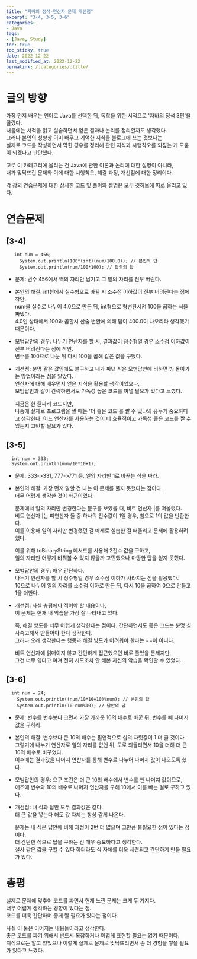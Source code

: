 ```yaml
---
title: "자바의 정석-연산자 문제 개선점"
excerpt: "3-4, 3-5, 3-6"
categories:
- Java
tags:
- [Java, Study]
toc: true
toc_sticky: true
date: 2022-12-22
last_modified_at: 2022-12-22
permalink: /:categories/:title/
---
```


# 글의 방향
가장 먼저 배우는 언어로 Java를 선택한 뒤, 독학을 위한 서적으로 '자바의 정석 3편'을 골랐다.<br>
처음에는 서적을 읽고 실습하면서 얻은 결과나 논리를 정리할까도 생각했다.<br>
그러나 본인의 성향상 이미 배우고 기억한 지식을 블로그에 쓰는 것보다는<br>
실제로 코드를 작성하면서 막힌 경우를 정리해 관련 지식과 시행착오를 되짚는 게 도움이 되겠다고 판단했다.<br>

고로 이 카테고리에 올리는 건 Java에 관한 이론과 논리에 대한 설명이 아니라,<br>
내가 맞닥뜨린 문제와 이에 대한 시행착오, 해결 과정, 개선점에 대한 정리이다.

각 장의 연습문제에 대한 상세한 코드 및 풀이와 설명은 모두 깃허브에 따로 올리고 있다.<br>


# 연습문제

## [3-4]
```
   int num = 456;
	 System.out.println(100*(int)(num/100.0)); // 본인의 답
	 System.out.println(num/100*100); // 답안의 답
```

- 문제: 변수 456에서 백의 자리만 남기고 그 밑의 자리를 전부 버린다.

- 본인의 해결: int형에서 실수형으로 바뀔 시 소수점 이하값이 전부 버려진다는 점에 착안.<br>
num을 실수로 나누어 4.0으로 만든 뒤, int형으로 형변환시켜 100을 곱하는 식을 짜냈다.<br>
4.0인 상태에서 100과 곱할시 산술 변환에 의해 답이 400.0이 나오리라 생각했기 때문이다.

- 모범답안의 경우: 나누기 연산자를 할 시, 결과값이 정수형일 경우 소수점 이하값이 전부 버려진다는 점에 착안.<br>
변수를 100으로 나눈 뒤 다시 100을 곱해 같은 값을 구했다.

- 개선점: 분명 같은 값임에도 불구하고 내가 짜낸 식은 모범답안에 비하면 빙 돌아가는 방법이라는 점을 알았다.<br>
연산자에 대해 배우면서 얻은 지식을 활용할 생각이었으나,<br>
모범답안과 같이 간략하면서도 가독성 높은 코드를 짜낼 필요가 있다고 느꼈다.

  지금은 한 줄짜리 코드지만,<br>
  나중에 실제로 프로그램을 짤 때는 '더 좋은 코드'를 짤 수 있냐의 유무가 중요하다고 생각한다.
  어느 연산자를 사용하는 것이 더 효율적이고 가독성 좋은 코드를 짤 수 있는지 고민할 필요가 있다.


## [3-5]
```
  int num = 333;
  System.out.println(num/10*10+1);
```


- 문제: 333->331, 777->771 등. 일의 자리만 1로 바꾸는 식을 짜라.

- 본인의 해결: 가장 먼저 말할 건 나는 이 문제를 풀지 못했다는 점이다.<br>
너무 어렵게 생각한 것이 화근이었다.

  문제에서 일의 자리만 변경한다는 문구를 보았을 때, 비트 연산자 |를 떠올렸다.<br>
  비트 연산자 |는 피연산자 둘 중 하나의 진수값이 1일 경우, 참으로 1의 값을 반환한다.<br>
  이를 이용해 일의 자리만 변경했던 걸 예제로 실습한 걸 떠올리고 문제에 활용하려 했다.

  이를 위해 toBinaryString 메서드를 사용해 2진수 값을 구하고,<br>
  일의 자리만 어떻게 바꿔볼 수 있지 않을까 고민했으나 마땅한 답을 얻지 못했다.

- 모범답안의 경우: 매우 간단하다.<br>
나누기 연산자를 할 시 정수형일 경우 소수점 이하가 사라지는 점을 활용했다.<br>
10으로 나누어 일의 자리를 소수점 이하로 만든 뒤, 다시 10을 곱하여 0으로 만들고 1을 더한다.

- 개선점: 사실 총평에다 적어야 할 내용이나, <br>
이 문제는 현재 내 악습을 가장 잘 나타내고 있다.

  즉, 해결 방도를 너무 어렵게 생각한다는 점이다.
  간단하면서도 좋은 코드는 분명 심사숙고해서 만들어야 한다 생각한다.<br>
  그러나 오래 생각한다는 행동과 해결 방도가 어려워야 한다는 ==이 아니다.<br>

  비트 연산자에 얽매이지 않고 간단하게 접근했으면 바로 풀었을 문제지만,<br>
  그건 너무 쉽다고 여겨 전혀 시도조차 안 해본 자신의 악습을 확인할 수 있었다.


## [3-6]
```
  int num = 24;
	System.out.println((num/10*10+10)%num); // 본인의 답
	System.out.println(10-num%10); // 답안의 답
```

- 문제: 변수를 변수보다 크면서 가장 가까운 10의 배수로 바꾼 뒤, 변수를 빼 나머지 값을 구하라.

- 본인의 해결: 변수보다 큰 10의 배수는 필연적으로 십의 자릿값이 1 더 클 것이다.<br>
그렇기에 나누기 연산자로 일의 자리를 없앤 뒤, 도로 되돌리면서 10을 더해 더 큰 10의 배수로 바꾸었다.<br>
이후에는 결과값을 나머지 연산자를 통해 변수로 나누어 나머지 값이 나오도록 했다.

- 모범답안의 경우: 요구 조건은 더 큰 10의 배수에서 변수를 뺀 나머지 값이므로,<br>
애초에 변수와 10의 배수로 나머지 연산자를 구해 10에서 이를 빼는 걸로 구하고 있다.<br>

- 개선점: 내 식과 답안 모두 결과값은 같다.<br>
더 큰 값을 넣는다 해도 값 자체는 항상 같게 나온다.

  문제는 내 식은 답안에 비해 과정이 2번 더 많으며 그만큼 불필요한 점이 있다는 점이다.<br>
  더 간단한 식으로 답을 구하는 건 매우 중요하다고 생각한다.<br>
  설사 같은 값을 구할 수 있다 하더라도 식 자체를 더욱 세련되고 간단하게 만들 필요가 있다.


# 총평

실제로 문제에 맞추어 코드를 짜면서 현재 느낀 문제는 크게 두 가지다.<br>
너무 어렵게 생각하는 경향이 있다는 점.<br>
코드를 더욱 간단하며 좋게 짤 필요가 있다는 점이다.

사실 이 둘은 이어지는 내용들이라고 생각한다.<br>
좋은 코드를 짜기 위해서 반드시 복잡하거나 어렵게 표현할 필요는 없기 때문이다.<br>
지식으로는 알고 있었으나 이렇게 실제로 문제로 맞닥뜨리면서 좀 더 경험을 쌓을 필요가 있다고 느꼈다.
